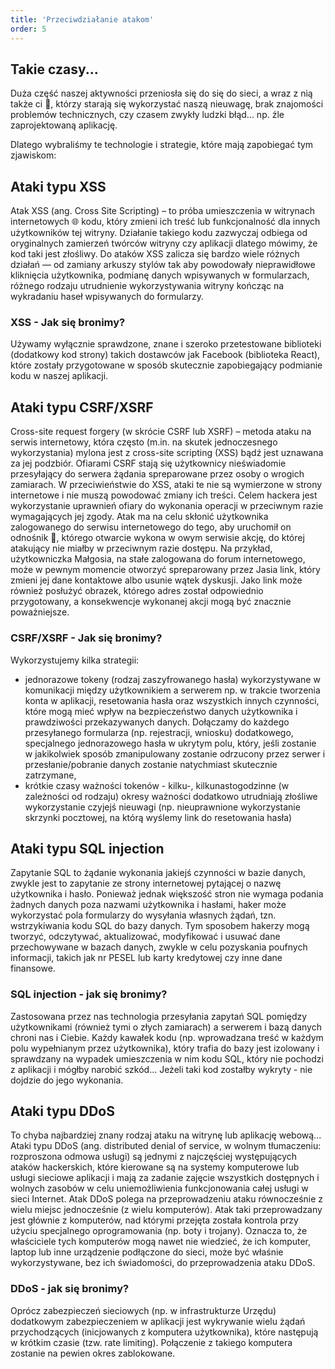 ```yaml
---
title: 'Przeciwdziałanie atakom'
order: 5
---
```


## Takie czasy...

Duża część naszej aktywności przeniosła się do się do sieci, a wraz z nią także ci :japanese_goblin:, którzy starają się wykorzystać naszą nieuwagę, brak znajomości problemów technicznych, czy czasem zwykły ludzki błąd... np. źle zaprojektowaną aplikację.

Dlatego wybraliśmy te technologie i strategie, które mają zapobiegać tym zjawiskom:

## Ataki typu XSS

Atak XSS (ang. Cross Site Scripting) – to próba umieszczenia w witrynach internetowych :globe_with_meridians: kodu, który zmieni ich treść lub funkcjonalność dla innych użytkowników tej witryny. Działanie takiego kodu zazwyczaj odbiega od oryginalnych zamierzeń twórców witryny czy aplikacji dlatego mówimy, że kod taki jest złośliwy. Do ataków XSS zalicza się bardzo wiele różnych działań — od zamiany arkuszy stylów tak aby powodowały nieprawidłowe kliknięcia użytkownika, podmianę danych wpisywanych w formularzach, różnego rodzaju utrudnienie wykorzystywania witryny kończąc na wykradaniu haseł wpisywanych do formularzy.

### XSS - Jak się bronimy?

Używamy wyłącznie sprawdzone, znane i szeroko przetestowane biblioteki (dodatkowy kod strony) takich dostawców jak Facebook (biblioteka React), które zostały przygotowane w sposób skutecznie zapobiegający podmianie kodu w naszej aplikacji.

## Ataki typu CSRF/XSRF

Cross-site request forgery (w skrócie CSRF lub XSRF) – metoda ataku na serwis internetowy, która często (m.in. na skutek jednoczesnego wykorzystania) mylona jest z cross-site scripting (XSS) bądź jest uznawana za jej podzbiór. Ofiarami CSRF stają się użytkownicy nieświadomie przesyłający do serwera żądania spreparowane przez osoby o wrogich zamiarach. W przeciwieństwie do XSS, ataki te nie są wymierzone w strony internetowe i nie muszą powodować zmiany ich treści. Celem hackera jest wykorzystanie uprawnień ofiary do wykonania operacji w przeciwnym razie wymagających jej zgody.
Atak ma na celu skłonić użytkownika zalogowanego do serwisu internetowego do tego, aby uruchomił on odnośnik :link:, którego otwarcie wykona w owym serwisie akcję, do której atakujący nie miałby w przeciwnym razie dostępu. Na przykład, użytkowniczka Małgosia, na stałe zalogowana do forum internetowego, może w pewnym momencie otworzyć spreparowany przez Jasia link, który zmieni jej dane kontaktowe albo usunie wątek dyskusji. Jako link może również posłużyć obrazek, którego adres został odpowiednio przygotowany, a konsekwencje wykonanej akcji mogą być znacznie poważniejsze.

### CSRF/XSRF - Jak się bronimy?

Wykorzystujemy kilka strategii:

- jednorazowe tokeny (rodzaj zaszyfrowanego hasła) wykorzystywane w komunikacji między użytkownikiem a serwerem np. w trakcie tworzenia konta w aplikacji, resetowania hasła oraz wszystkich innych czynności, które mogą mieć wpływ na bezpieczeństwo danych użytkownika i prawdziwości przekazywanych danych. Dołączamy do każdego przesyłanego formularza (np. rejestracji, wniosku) dodatkowego, specjalnego jednorazowego hasła w ukrytym polu, który, jeśli zostanie w jakikolwiek sposób zmanipulowany zostanie odrzucony przez serwer i przesłanie/pobranie danych zostanie natychmiast skutecznie zatrzymane,
- krótkie czasy ważności tokenów - kilku-, kilkunastogodzinne (w zależności od rodzaju) okresy ważności dodatkowo utrudniają złośliwe wykorzystanie czyjejś nieuwagi (np. nieuprawnione wykorzystanie skrzynki pocztowej, na którą wyślemy link do resetowania hasła)

## Ataki typu SQL injection

Zapytanie SQL to żądanie wykonania jakiejś czynności w bazie danych, zwykle jest to zapytanie ze strony internetowej pytającej o nazwę użytkownika i hasło. Ponieważ jednak większość stron nie wymaga podania żadnych danych poza nazwami użytkownika i hasłami, haker może wykorzystać pola formularzy do wysyłania własnych żądań, tzn. wstrzykiwania kodu SQL do bazy danych. Tym sposobem hakerzy mogą tworzyć, odczytywać, aktualizować, modyfikować i usuwać dane przechowywane w bazach danych, zwykle w celu pozyskania poufnych informacji, takich jak nr PESEL lub karty kredytowej czy inne dane finansowe.

### SQL injection - jak się bronimy?

Zastosowana przez nas technologia przesyłania zapytań SQL pomiędzy użytkownikami (również tymi o złych zamiarach) a serwerem i bazą danych chroni nas i Ciebie. Każdy kawałek kodu (np. wprowadzana treść w każdym polu wypełnianym przez użytkownika), który trafia do bazy jest izolowany i sprawdzany na wypadek umieszczenia w nim kodu SQL, który nie pochodzi z aplikacji i mógłby narobić szkód... Jeżeli taki kod zostałby wykryty - nie dojdzie do jego wykonania.

## Ataki typu DDoS

To chyba najbardziej znany rodzaj ataku na witrynę lub aplikację webową... Ataki typu DDoS (ang. distributed denial of service, w wolnym tłumaczeniu: rozproszona odmowa usługi) są jednymi z najczęściej występujących ataków hackerskich, które kierowane są na systemy komputerowe lub usługi sieciowe aplikacji i mają za zadanie zajęcie wszystkich dostępnych i wolnych zasobów w celu uniemożliwienia funkcjonowania całej usługi w sieci Internet. Atak DDoS polega na przeprowadzeniu ataku równocześnie z wielu miejsc jednocześnie (z wielu komputerów). Atak taki przeprowadzany jest głównie z komputerów, nad którymi przejęta została kontrola przy użyciu specjalnego oprogramowania (np. boty i trojany). Oznacza to, że właściciele tych komputerów mogą nawet nie wiedzieć, że ich komputer, laptop lub inne urządzenie podłączone do sieci, może być właśnie wykorzystywane, bez ich świadomości, do przeprowadzenia ataku DDoS.


### DDoS - jak się bronimy?

Oprócz zabezpieczeń sieciowych (np. w infrastrukturze Urzędu) dodatkowym zabezpieczeniem w aplikacji jest wykrywanie wielu żądań przychodzących (inicjowanych z komputera użytkownika), które następują w krótkim czasie (tzw. rate limiting). Połączenie z takiego komputera zostanie na pewien okres zablokowane.
